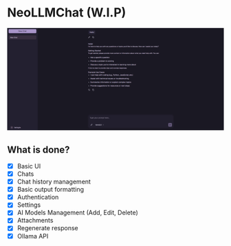 # NeoLLMChat (W.I.P)

![Preview](/.github/preview.png)

## What is done?

-   [x] Basic UI
-   [x] Chats
-   [x] Chat history management
-   [x] Basic output formatting
-   [x] Authentication
-   [x] Settings
-   [x] AI Models Management (Add, Edit, Delete)
-   [x] Attachments
-   [x] Regenerate response
-   [x] Ollama API
